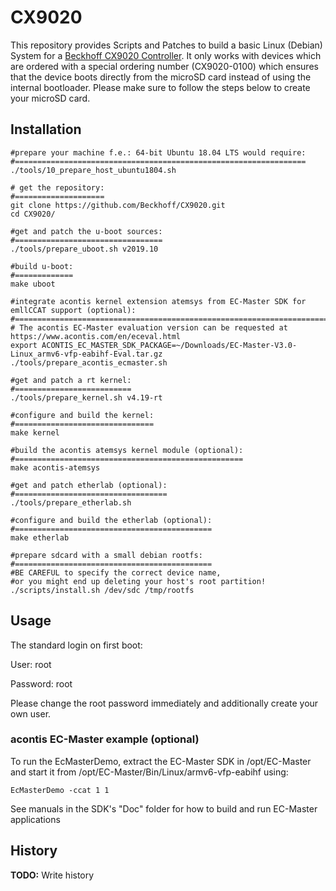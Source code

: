 # CX9020

This repository provides Scripts and Patches to build a basic Linux (Debian) System for a [Beckhoff CX9020 Controller](https://www.beckhoff.com/default.asp?embedded_pc/cx9020.htm).
It only works with devices which are ordered with a special ordering number (CX9020-0100) which ensures that the device boots directly from the microSD card instead of using the internal bootloader.
Please make sure to follow the steps below to create your microSD card.

## Installation
```
#prepare your machine f.e.: 64-bit Ubuntu 18.04 LTS would require:
#=================================================================
./tools/10_prepare_host_ubuntu1804.sh

# get the repository:
#====================
git clone https://github.com/Beckhoff/CX9020.git
cd CX9020/

#get and patch the u-boot sources:
#=================================
./tools/prepare_uboot.sh v2019.10

#build u-boot:
#=============
make uboot

#integrate acontis kernel extension atemsys from EC-Master SDK for emllCCAT support (optional):
#==============================================================================================
# The acontis EC-Master evaluation version can be requested at https://www.acontis.com/en/eceval.html
export ACONTIS_EC_MASTER_SDK_PACKAGE=~/Downloads/EC-Master-V3.0-Linux_armv6-vfp-eabihf-Eval.tar.gz
./tools/prepare_acontis_ecmaster.sh

#get and patch a rt kernel:
#==========================
./tools/prepare_kernel.sh v4.19-rt

#configure and build the kernel:
#===============================
make kernel

#build the acontis atemsys kernel module (optional):
#===================================================
make acontis-atemsys

#get and patch etherlab (optional):
#==================================
./tools/prepare_etherlab.sh

#configure and build the etherlab (optional):
#============================================
make etherlab

#prepare sdcard with a small debian rootfs:
#============================================
#BE CAREFUL to specify the correct device name,
#or you might end up deleting your host's root partition!
./scripts/install.sh /dev/sdc /tmp/rootfs
```
## Usage
The standard login on first boot:

User:     root

Password: root

Please change the root password immediately and additionally create your own user.

### acontis EC-Master example (optional)
To run the EcMasterDemo, extract the EC-Master SDK in /opt/EC-Master and start it from /opt/EC-Master/Bin/Linux/armv6-vfp-eabihf using:
```
EcMasterDemo -ccat 1 1
```
See manuals in the SDK's "Doc" folder for how to build and run EC-Master applications

## History
**TODO:** Write history
